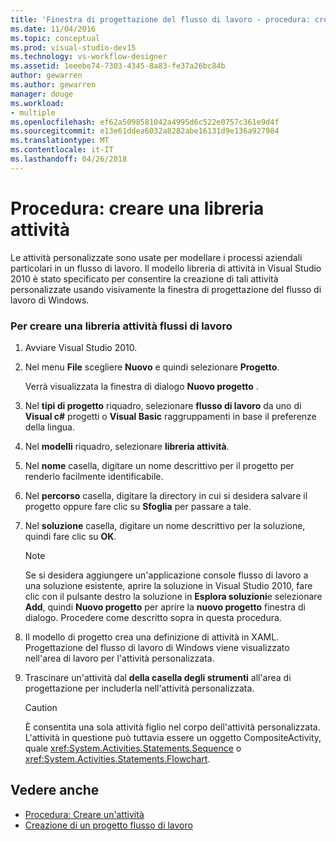 ```yaml
---
title: 'Finestra di progettazione del flusso di lavoro - procedura: creare una libreria attività'
ms.date: 11/04/2016
ms.topic: conceptual
ms.prod: visual-studio-dev15
ms.technology: vs-workflow-designer
ms.assetid: 1eeebe74-7303-4345-8a83-fe37a26bc84b
author: gewarren
ms.author: gewarren
manager: douge
ms.workload:
- multiple
ms.openlocfilehash: ef62a5098581042a4995d6c522e0757c361e9d4f
ms.sourcegitcommit: e13e61ddea6032a8282abe16131d9e136a927984
ms.translationtype: MT
ms.contentlocale: it-IT
ms.lasthandoff: 04/26/2018
---
```

# <a name="how-to-create-an-activity-library"></a>Procedura: creare una libreria attività
Le attività personalizzate sono usate per modellare i processi aziendali particolari in un flusso di lavoro. Il modello libreria di attività in Visual Studio 2010 è stato specificato per consentire la creazione di tali attività personalizzate usando visivamente la finestra di progettazione del flusso di lavoro di Windows.

### <a name="to-create-a-workflow-activity-library"></a>Per creare una libreria attività flussi di lavoro

1.  Avviare Visual Studio 2010.

2.  Nel menu **File** scegliere **Nuovo** e quindi selezionare **Progetto**.

     Verrà visualizzata la finestra di dialogo **Nuovo progetto** .

3.  Nel **tipi di progetto** riquadro, selezionare **flusso di lavoro** da uno di **Visual c#** progetti o **Visual Basic** raggruppamenti in base il preferenze della lingua.

4.  Nel **modelli** riquadro, selezionare **libreria attività**.

5.  Nel **nome** casella, digitare un nome descrittivo per il progetto per renderlo facilmente identificabile.

6.  Nel **percorso** casella, digitare la directory in cui si desidera salvare il progetto oppure fare clic su **Sfoglia** per passare a tale.

7.  Nel **soluzione** casella, digitare un nome descrittivo per la soluzione, quindi fare clic su **OK**.

    > [!NOTE]
    > Se si desidera aggiungere un'applicazione console flusso di lavoro a una soluzione esistente, aprire la soluzione in Visual Studio 2010, fare clic con il pulsante destro la soluzione in **Esplora soluzioni**e selezionare **Add**, quindi  **Nuovo progetto** per aprire la **nuovo progetto** finestra di dialogo. Procedere come descritto sopra in questa procedura.

8.  Il modello di progetto crea una definizione di attività in XAML. Progettazione del flusso di lavoro di Windows viene visualizzato nell'area di lavoro per l'attività personalizzata.

9. Trascinare un'attività dal **della casella degli strumenti** all'area di progettazione per includerla nell'attività personalizzata.

    > [!CAUTION]
    > È consentita una sola attività figlio nel corpo dell'attività personalizzata. L'attività in questione può tuttavia essere un oggetto CompositeActivity, quale <xref:System.Activities.Statements.Sequence> o <xref:System.Activities.Statements.Flowchart>.

## <a name="see-also"></a>Vedere anche

- [Procedura: Creare un'attività](/dotnet/framework/windows-workflow-foundation/how-to-create-an-activity)
- [Creazione di un progetto flusso di lavoro](../workflow-designer/creating-a-workflow-project.md)